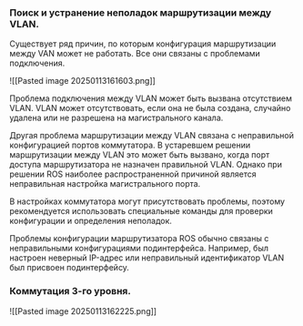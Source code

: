 ### Поиск и устранение неполадок маршрутизации между VLAN.
Существует ряд причин, по которым конфигурация маршрутизации между VAN может не работать. Все они связаны с проблемами подключения.

![[Pasted image 20250113161603.png]]

Проблема подключения между VLAN может быть вызвана отсутствием VLAN. VLAN может отсутствовать, если она не была создана, случайно удалена или не разрешена на магистрального канала.

Другая проблема маршрутизации между VLAN связана с неправильной конфигурацией портов коммутатора. В устаревшем решении маршрутизации между VLAN это может быть вызвано, когда порт доступа маршрутизатора не назначен правильной VLAN. Однако при решении ROS наиболее распространенной причиной является неправильная настройка магистрального порта.

В настройках коммутатора могут присутствовать проблемы, поэтому рекомендуется использовать специальные команды для проверки конфигурации и определения неполадок.

Проблемы конфигурации маршрутизатора ROS обычно связаны с неправильными конфигурациями подинтерфейса. Например, был настроен неверный IP-адрес или неправильный идентификатор VLAN был присвоен подинтерфейсу.

### Коммутация 3-го уровня.
![[Pasted image 20250113162225.png]]